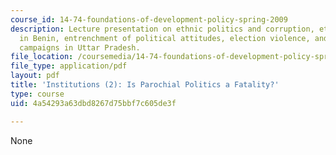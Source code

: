 ```yaml
---
course_id: 14-74-foundations-of-development-policy-spring-2009
description: Lecture presentation on ethnic politics and corruption, ethnic politics
  in Benin, entrenchment of political attitudes, election violence, and electoral
  campaigns in Uttar Pradesh.
file_location: /coursemedia/14-74-foundations-of-development-policy-spring-2009/4a54293a63dbd8267d75bbf7c605de3f_MIT14_74s09_lec25.pdf
file_type: application/pdf
layout: pdf
title: 'Institutions (2): Is Parochial Politics a Fatality?'
type: course
uid: 4a54293a63dbd8267d75bbf7c605de3f

---
```

None